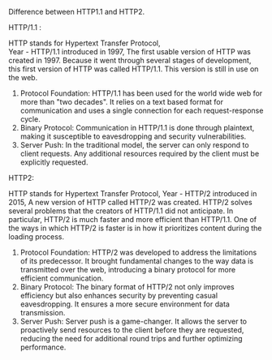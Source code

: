 Difference between HTTP1.1 and HTTP2.

HTTP/1.1 :

HTTP stands for Hypertext Transfer Protocol,   
Year - HTTP/1.1 introduced in 1997,
The first usable version of HTTP was created in 1997. Because it went through several stages of development, this first version of HTTP was called HTTP/1.1. This version is still in use on the web.
1. Protocol Foundation:
HTTP/1.1 has been used for the  world wide web for more than "two decades".
It relies on a text based format for communication and uses a single connection for each request-response cycle.
2. Binary Protocol:
Communication in HTTP/1.1 is done through plaintext, making it susceptible to eavesdropping and security vulnerabilities.
3. Server Push:
In the traditional model, the server can only respond to client requests. Any additional resources required by the client must be explicitly requested.


HTTP2:

HTTP stands for Hypertext Transfer Protocol,
Year - HTTP/2 introduced in 2015,
A new version of HTTP called HTTP/2 was created. HTTP/2 solves several problems that the creators of HTTP/1.1 did not anticipate. In particular, HTTP/2 is much faster and more efficient than HTTP/1.1. One of the ways in which HTTP/2 is faster is in how it prioritizes content during the loading process.
1. Protocol Foundation:
HTTP/2 was developed to address the limitations of its predecessor. It brought fundamental changes to the way data is transmitted over the web, introducing a binary protocol for more efficient communication.
2. Binary Protocol:
The binary format of HTTP/2 not only improves efficiency but also enhances security by preventing casual eavesdropping. It ensures a more secure environment for data transmission.
3. Server Push:
Server push is a game-changer. It allows the server to proactively send resources to the client before they are requested, reducing the need for additional round trips and further optimizing performance.
